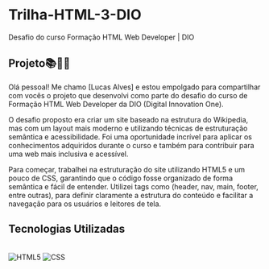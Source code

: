 # Trilha-HTML-3-DIO
 Desafio do curso Formação HTML Web Developer | DIO

## Projeto📚👨‍💻
Olá pessoal! Me chamo [Lucas Alves] e estou empolgado para compartilhar com vocês o projeto que desenvolvi como parte do desafio do curso de Formação HTML Web Developer da DIO (Digital Innovation One).

O desafio proposto era criar um site baseado na estrutura do Wikipedia, mas com um layout mais moderno e utilizando técnicas de estruturação semântica e acessibilidade. Foi uma oportunidade incrível para aplicar os conhecimentos adquiridos durante o curso e também para contribuir para uma web mais inclusiva e acessível.

Para começar, trabalhei na estruturação do site utilizando HTML5 e um pouco de CSS, garantindo que o código fosse organizado de forma semântica e fácil de entender. Utilizei tags como (header, nav, main, footer, entre outras), para definir claramente a estrutura do conteúdo e facilitar a navegação para os usuários e leitores de tela.

## Tecnologias Utilizadas 
<div style="display: inline_block"><br/>
  <img aling="center" alt="HTML5" src="https://img.shields.io/badge/HTML5-E34F26?style=for-the-badge&logo=html5&logoColor=white">
  <img aling="center" alt="CSS" src="https://img.shields.io/badge/CSS3-1572B6?style=for-the-badge&logo=css3&logoColor=white">
</div><br/>
